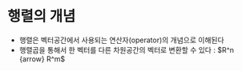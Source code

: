  # 행렬의 개념
 - 행렬은 벡터공간에서 사용되는 연산자(operator)의 개념으로 이해된다
 - 행렬곱을 통해서 한 벡터를 다른 차원공간의 벡터로 변환할 수 있다 : $R^n \{arrow} R^m$
